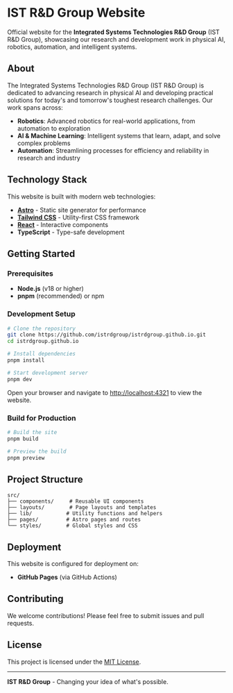 # IST R&D Group Website

Official website for the **Integrated Systems Technologies R&D Group** (IST R&D Group), showcasing our research and development work in physical AI, robotics, automation, and intelligent systems.

## About

The Integrated Systems Technologies R&D Group (IST R&D Group) is dedicated to advancing research in physical AI and developing practical solutions for today's and tomorrow's toughest research challenges. Our work spans across:

- **Robotics**: Advanced robotics for real-world applications, from automation to exploration
- **AI & Machine Learning**: Intelligent systems that learn, adapt, and solve complex problems  
- **Automation**: Streamlining processes for efficiency and reliability in research and industry

## Technology Stack

This website is built with modern web technologies:

- **[Astro](https://astro.build/)** - Static site generator for performance
- **[Tailwind CSS](https://tailwindcss.com/)** - Utility-first CSS framework
- **[React](https://react.dev/)** - Interactive components
- **TypeScript** - Type-safe development

## Getting Started

### Prerequisites

- **Node.js** (v18 or higher)
- **pnpm** (recommended) or npm

### Development Setup

```bash
# Clone the repository
git clone https://github.com/istrdgroup/istrdgroup.github.io.git
cd istrdgroup.github.io

# Install dependencies
pnpm install

# Start development server
pnpm dev
```

Open your browser and navigate to [http://localhost:4321](http://localhost:4321) to view the website.

### Build for Production

```bash
# Build the site
pnpm build

# Preview the build
pnpm preview
```

## Project Structure

```
src/
├── components/     # Reusable UI components
├── layouts/        # Page layouts and templates
├── lib/           # Utility functions and helpers
├── pages/         # Astro pages and routes
└── styles/        # Global styles and CSS
```

## Deployment

This website is configured for deployment on:

- **GitHub Pages** (via GitHub Actions)

## Contributing

We welcome contributions! Please feel free to submit issues and pull requests.

## License

This project is licensed under the [MIT License](LICENSE).

---

**IST R&D Group** - Changing your idea of what's possible.
